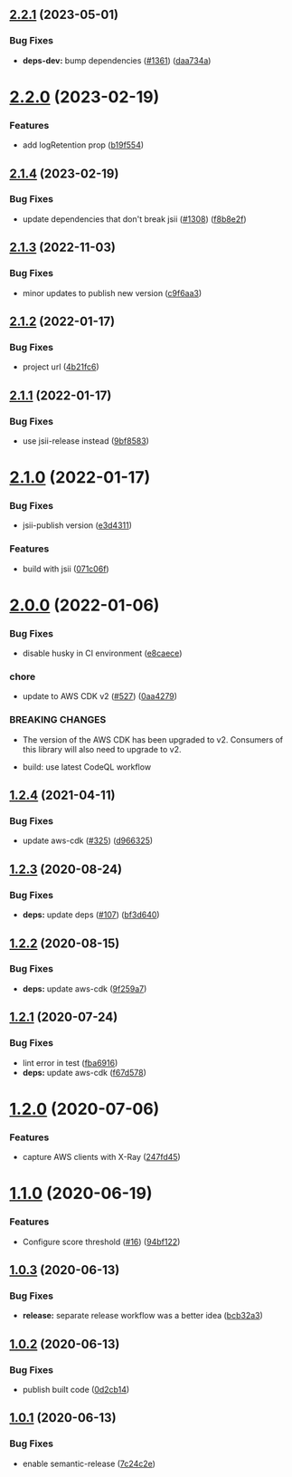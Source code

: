 ## [2.2.1](https://github.com/engineal/cdk-recaptcha-authorizer/compare/v2.2.0...v2.2.1) (2023-05-01)


### Bug Fixes

* **deps-dev:** bump dependencies ([#1361](https://github.com/engineal/cdk-recaptcha-authorizer/issues/1361)) ([daa734a](https://github.com/engineal/cdk-recaptcha-authorizer/commit/daa734a37601e800b2ea0f3b2fbc238ffa105e98))

# [2.2.0](https://github.com/engineal/cdk-recaptcha-authorizer/compare/v2.1.4...v2.2.0) (2023-02-19)


### Features

* add logRetention prop ([b19f554](https://github.com/engineal/cdk-recaptcha-authorizer/commit/b19f554297fda9bed1f6541feeb435823a1d20d8))

## [2.1.4](https://github.com/engineal/cdk-recaptcha-authorizer/compare/v2.1.3...v2.1.4) (2023-02-19)


### Bug Fixes

* update dependencies that don't break jsii ([#1308](https://github.com/engineal/cdk-recaptcha-authorizer/issues/1308)) ([f8b8e2f](https://github.com/engineal/cdk-recaptcha-authorizer/commit/f8b8e2f90eb5ddd497b45b4a4e4f637c18f708f9))

## [2.1.3](https://github.com/engineal/cdk-recaptcha-authorizer/compare/v2.1.2...v2.1.3) (2022-11-03)


### Bug Fixes

* minor updates to publish new version ([c9f6aa3](https://github.com/engineal/cdk-recaptcha-authorizer/commit/c9f6aa3defc42be26bd48abd34f54b4aaa23c279))

## [2.1.2](https://github.com/engineal/cdk-recaptcha-authorizer/compare/v2.1.1...v2.1.2) (2022-01-17)


### Bug Fixes

* project url ([4b21fc6](https://github.com/engineal/cdk-recaptcha-authorizer/commit/4b21fc695cfb1db037556405d3d23b38c5f8f293))

## [2.1.1](https://github.com/engineal/cdk-recaptcha-authorizer/compare/v2.1.0...v2.1.1) (2022-01-17)


### Bug Fixes

* use jsii-release instead ([9bf8583](https://github.com/engineal/cdk-recaptcha-authorizer/commit/9bf8583e297830a2877f4180078a8f01e767191f))

# [2.1.0](https://github.com/engineal/cdk-recaptcha-authorizer/compare/v2.0.0...v2.1.0) (2022-01-17)


### Bug Fixes

* jsii-publish version ([e3d4311](https://github.com/engineal/cdk-recaptcha-authorizer/commit/e3d4311dc58310f6e120a761ab1789b32292a00f))


### Features

* build with jsii ([071c06f](https://github.com/engineal/cdk-recaptcha-authorizer/commit/071c06f3cf4c37f5eda478ec8385ce190f7dd89e))

# [2.0.0](https://github.com/engineal/cdk-recaptcha-authorizer/compare/v1.2.4...v2.0.0) (2022-01-06)


### Bug Fixes

* disable husky in CI environment ([e8caece](https://github.com/engineal/cdk-recaptcha-authorizer/commit/e8caeceef1cc4ddf99cdf2ad04591357747b288e))


### chore

* update to AWS CDK v2 ([#527](https://github.com/engineal/cdk-recaptcha-authorizer/issues/527)) ([0aa4279](https://github.com/engineal/cdk-recaptcha-authorizer/commit/0aa4279439fa7c19082f65a68bb56c58ff81c7a7))


### BREAKING CHANGES

* The version of the AWS CDK has been upgraded to v2.
Consumers of this library will also need to upgrade to v2.

* build: use latest CodeQL workflow

## [1.2.4](https://github.com/engineal/cdk-recaptcha-authorizer/compare/v1.2.3...v1.2.4) (2021-04-11)


### Bug Fixes

* update aws-cdk ([#325](https://github.com/engineal/cdk-recaptcha-authorizer/issues/325)) ([d966325](https://github.com/engineal/cdk-recaptcha-authorizer/commit/d9663250193d487cb1ab9635c4aa54dc1f2ef357))

## [1.2.3](https://github.com/engineal/cdk-recaptcha-authorizer/compare/v1.2.2...v1.2.3) (2020-08-24)


### Bug Fixes

* **deps:** update deps ([#107](https://github.com/engineal/cdk-recaptcha-authorizer/issues/107)) ([bf3d640](https://github.com/engineal/cdk-recaptcha-authorizer/commit/bf3d6404dd196657a3ac9849fe77c9eec22271b2))

## [1.2.2](https://github.com/engineal/cdk-recaptcha-authorizer/compare/v1.2.1...v1.2.2) (2020-08-15)


### Bug Fixes

* **deps:** update aws-cdk ([9f259a7](https://github.com/engineal/cdk-recaptcha-authorizer/commit/9f259a7b18936a18382feba91910e57012dff3b2))

## [1.2.1](https://github.com/engineal/cdk-recaptcha-authorizer/compare/v1.2.0...v1.2.1) (2020-07-24)


### Bug Fixes

* lint error in test ([fba6916](https://github.com/engineal/cdk-recaptcha-authorizer/commit/fba691674a609d65e2bad2d2489e748561ea00f6))
* **deps:** update aws-cdk ([f67d578](https://github.com/engineal/cdk-recaptcha-authorizer/commit/f67d5780d5a6df007e5cb7c4cb822a8df7ad2a73))

# [1.2.0](https://github.com/engineal/cdk-recaptcha-authorizer/compare/v1.1.0...v1.2.0) (2020-07-06)


### Features

* capture AWS clients with X-Ray ([247fd45](https://github.com/engineal/cdk-recaptcha-authorizer/commit/247fd4587ba7a24ba8cf3a0ccaa0bb1adc71c84b))

# [1.1.0](https://github.com/engineal/cdk-recaptcha-authorizer/compare/v1.0.3...v1.1.0) (2020-06-19)


### Features

* Configure score threshold ([#16](https://github.com/engineal/cdk-recaptcha-authorizer/issues/16)) ([94bf122](https://github.com/engineal/cdk-recaptcha-authorizer/commit/94bf122310516b6017a2ec55f0de84de780a9afd))

## [1.0.3](https://github.com/engineal/cdk-recaptcha-authorizer/compare/v1.0.2...v1.0.3) (2020-06-13)


### Bug Fixes

* **release:** separate release workflow was a better idea ([bcb32a3](https://github.com/engineal/cdk-recaptcha-authorizer/commit/bcb32a3a7bf4864a1a0b403f5701d6f771d20cd5))

## [1.0.2](https://github.com/engineal/cdk-recaptcha-authorizer/compare/v1.0.1...v1.0.2) (2020-06-13)


### Bug Fixes

* publish built code ([0d2cb14](https://github.com/engineal/cdk-recaptcha-authorizer/commit/0d2cb14061514b11c9944520ea09fc937bce61c3))

## [1.0.1](https://github.com/engineal/cdk-recaptcha-authorizer/compare/v1.0.0...v1.0.1) (2020-06-13)


### Bug Fixes

* enable semantic-release ([7c24c2e](https://github.com/engineal/cdk-recaptcha-authorizer/commit/7c24c2e3f19a7f801981a34246d052b8fe453c66))
